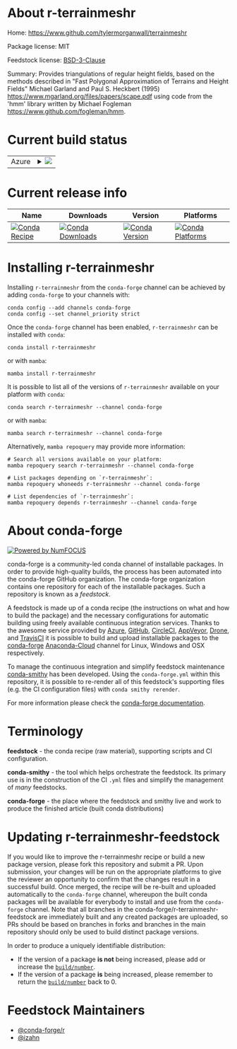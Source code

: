 About r-terrainmeshr
====================

Home: https://www.github.com/tylermorganwall/terrainmeshr

Package license: MIT

Feedstock license: [BSD-3-Clause](https://github.com/conda-forge/r-terrainmeshr-feedstock/blob/main/LICENSE.txt)

Summary: Provides triangulations of regular height fields, based on the methods described in "Fast Polygonal Approximation of Terrains and Height Fields" Michael Garland and Paul S. Heckbert (1995) <https://www.mgarland.org/files/papers/scape.pdf> using code from the 'hmm' library written by Michael Fogleman <https://www.github.com/fogleman/hmm>.

Current build status
====================


<table>
    
  <tr>
    <td>Azure</td>
    <td>
      <details>
        <summary>
          <a href="https://dev.azure.com/conda-forge/feedstock-builds/_build/latest?definitionId=11882&branchName=main">
            <img src="https://dev.azure.com/conda-forge/feedstock-builds/_apis/build/status/r-terrainmeshr-feedstock?branchName=main">
          </a>
        </summary>
        <table>
          <thead><tr><th>Variant</th><th>Status</th></tr></thead>
          <tbody><tr>
              <td>linux_64_r_base4.1</td>
              <td>
                <a href="https://dev.azure.com/conda-forge/feedstock-builds/_build/latest?definitionId=11882&branchName=main">
                  <img src="https://dev.azure.com/conda-forge/feedstock-builds/_apis/build/status/r-terrainmeshr-feedstock?branchName=main&jobName=linux&configuration=linux_64_r_base4.1" alt="variant">
                </a>
              </td>
            </tr><tr>
              <td>linux_64_r_base4.2</td>
              <td>
                <a href="https://dev.azure.com/conda-forge/feedstock-builds/_build/latest?definitionId=11882&branchName=main">
                  <img src="https://dev.azure.com/conda-forge/feedstock-builds/_apis/build/status/r-terrainmeshr-feedstock?branchName=main&jobName=linux&configuration=linux_64_r_base4.2" alt="variant">
                </a>
              </td>
            </tr><tr>
              <td>osx_64_r_base4.1</td>
              <td>
                <a href="https://dev.azure.com/conda-forge/feedstock-builds/_build/latest?definitionId=11882&branchName=main">
                  <img src="https://dev.azure.com/conda-forge/feedstock-builds/_apis/build/status/r-terrainmeshr-feedstock?branchName=main&jobName=osx&configuration=osx_64_r_base4.1" alt="variant">
                </a>
              </td>
            </tr><tr>
              <td>osx_64_r_base4.2</td>
              <td>
                <a href="https://dev.azure.com/conda-forge/feedstock-builds/_build/latest?definitionId=11882&branchName=main">
                  <img src="https://dev.azure.com/conda-forge/feedstock-builds/_apis/build/status/r-terrainmeshr-feedstock?branchName=main&jobName=osx&configuration=osx_64_r_base4.2" alt="variant">
                </a>
              </td>
            </tr><tr>
              <td>win_64</td>
              <td>
                <a href="https://dev.azure.com/conda-forge/feedstock-builds/_build/latest?definitionId=11882&branchName=main">
                  <img src="https://dev.azure.com/conda-forge/feedstock-builds/_apis/build/status/r-terrainmeshr-feedstock?branchName=main&jobName=win&configuration=win_64_" alt="variant">
                </a>
              </td>
            </tr>
          </tbody>
        </table>
      </details>
    </td>
  </tr>
</table>

Current release info
====================

| Name | Downloads | Version | Platforms |
| --- | --- | --- | --- |
| [![Conda Recipe](https://img.shields.io/badge/recipe-r--terrainmeshr-green.svg)](https://anaconda.org/conda-forge/r-terrainmeshr) | [![Conda Downloads](https://img.shields.io/conda/dn/conda-forge/r-terrainmeshr.svg)](https://anaconda.org/conda-forge/r-terrainmeshr) | [![Conda Version](https://img.shields.io/conda/vn/conda-forge/r-terrainmeshr.svg)](https://anaconda.org/conda-forge/r-terrainmeshr) | [![Conda Platforms](https://img.shields.io/conda/pn/conda-forge/r-terrainmeshr.svg)](https://anaconda.org/conda-forge/r-terrainmeshr) |

Installing r-terrainmeshr
=========================

Installing `r-terrainmeshr` from the `conda-forge` channel can be achieved by adding `conda-forge` to your channels with:

```
conda config --add channels conda-forge
conda config --set channel_priority strict
```

Once the `conda-forge` channel has been enabled, `r-terrainmeshr` can be installed with `conda`:

```
conda install r-terrainmeshr
```

or with `mamba`:

```
mamba install r-terrainmeshr
```

It is possible to list all of the versions of `r-terrainmeshr` available on your platform with `conda`:

```
conda search r-terrainmeshr --channel conda-forge
```

or with `mamba`:

```
mamba search r-terrainmeshr --channel conda-forge
```

Alternatively, `mamba repoquery` may provide more information:

```
# Search all versions available on your platform:
mamba repoquery search r-terrainmeshr --channel conda-forge

# List packages depending on `r-terrainmeshr`:
mamba repoquery whoneeds r-terrainmeshr --channel conda-forge

# List dependencies of `r-terrainmeshr`:
mamba repoquery depends r-terrainmeshr --channel conda-forge
```


About conda-forge
=================

[![Powered by
NumFOCUS](https://img.shields.io/badge/powered%20by-NumFOCUS-orange.svg?style=flat&colorA=E1523D&colorB=007D8A)](https://numfocus.org)

conda-forge is a community-led conda channel of installable packages.
In order to provide high-quality builds, the process has been automated into the
conda-forge GitHub organization. The conda-forge organization contains one repository
for each of the installable packages. Such a repository is known as a *feedstock*.

A feedstock is made up of a conda recipe (the instructions on what and how to build
the package) and the necessary configurations for automatic building using freely
available continuous integration services. Thanks to the awesome service provided by
[Azure](https://azure.microsoft.com/en-us/services/devops/), [GitHub](https://github.com/),
[CircleCI](https://circleci.com/), [AppVeyor](https://www.appveyor.com/),
[Drone](https://cloud.drone.io/welcome), and [TravisCI](https://travis-ci.com/)
it is possible to build and upload installable packages to the
[conda-forge](https://anaconda.org/conda-forge) [Anaconda-Cloud](https://anaconda.org/)
channel for Linux, Windows and OSX respectively.

To manage the continuous integration and simplify feedstock maintenance
[conda-smithy](https://github.com/conda-forge/conda-smithy) has been developed.
Using the ``conda-forge.yml`` within this repository, it is possible to re-render all of
this feedstock's supporting files (e.g. the CI configuration files) with ``conda smithy rerender``.

For more information please check the [conda-forge documentation](https://conda-forge.org/docs/).

Terminology
===========

**feedstock** - the conda recipe (raw material), supporting scripts and CI configuration.

**conda-smithy** - the tool which helps orchestrate the feedstock.
                   Its primary use is in the construction of the CI ``.yml`` files
                   and simplify the management of *many* feedstocks.

**conda-forge** - the place where the feedstock and smithy live and work to
                  produce the finished article (built conda distributions)


Updating r-terrainmeshr-feedstock
=================================

If you would like to improve the r-terrainmeshr recipe or build a new
package version, please fork this repository and submit a PR. Upon submission,
your changes will be run on the appropriate platforms to give the reviewer an
opportunity to confirm that the changes result in a successful build. Once
merged, the recipe will be re-built and uploaded automatically to the
`conda-forge` channel, whereupon the built conda packages will be available for
everybody to install and use from the `conda-forge` channel.
Note that all branches in the conda-forge/r-terrainmeshr-feedstock are
immediately built and any created packages are uploaded, so PRs should be based
on branches in forks and branches in the main repository should only be used to
build distinct package versions.

In order to produce a uniquely identifiable distribution:
 * If the version of a package **is not** being increased, please add or increase
   the [``build/number``](https://docs.conda.io/projects/conda-build/en/latest/resources/define-metadata.html#build-number-and-string).
 * If the version of a package **is** being increased, please remember to return
   the [``build/number``](https://docs.conda.io/projects/conda-build/en/latest/resources/define-metadata.html#build-number-and-string)
   back to 0.

Feedstock Maintainers
=====================

* [@conda-forge/r](https://github.com/conda-forge/r/)
* [@izahn](https://github.com/izahn/)

